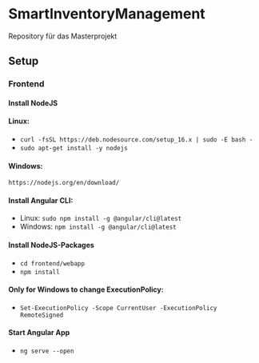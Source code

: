 # SmartInventoryManagement
Repository für das Masterprojekt




## Setup

### Frontend
#### Install NodeJS
#### Linux:
- `curl -fsSL https://deb.nodesource.com/setup_16.x | sudo -E bash -`
- `sudo apt-get install -y nodejs`

#### Windows:
```
https://nodejs.org/en/download/
```

#### Install Angular CLI:
- Linux: `sudo npm install -g @angular/cli@latest`
- Windows: `npm install -g @angular/cli@latest` 

#### Install NodeJS-Packages
- `cd frontend/webapp`
- `npm install`

#### Only for Windows to change ExecutionPolicy: 
- `Set-ExecutionPolicy -Scope CurrentUser -ExecutionPolicy RemoteSigned`

#### Start Angular App
- `ng serve --open`
